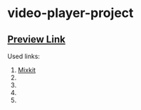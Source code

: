 # video-player-project

## [Preview Link]()

Used links:

1. [Mixkit](https://mixkit.co/)
2. []()
3. []()
4. []()
5. []()
